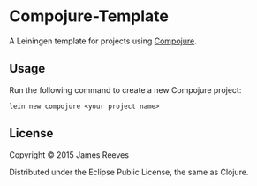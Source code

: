 # Compojure-Template

A Leiningen template for projects using [Compojure][1].

[1]: http://compojure.org

## Usage

Run the following command to create a new Compojure project:

    lein new compojure <your project name>

## License

Copyright © 2015 James Reeves

Distributed under the Eclipse Public License, the same as Clojure.
